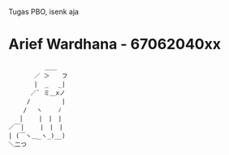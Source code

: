 Tugas PBO, isenk aja

# Arief Wardhana - 67062040xx

              ＿＿
           ／ ＞　　フ
           |  _　 _|
          ／` ミ＿xノ
         /　　　 　 |
        /　 ヽ　　 ﾉ
       │　　 |　|　|
    ／￣|　　 |　|　|
    | (￣ヽ＿_ヽ_)__)
    ＼二つ
